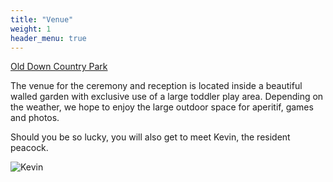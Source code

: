 ```yaml
---
title: "Venue"
weight: 1
header_menu: true
---
```


[Old Down Country Park](https://maps.app.goo.gl/69hZK3vFVv2xkM1S6)

The venue for the ceremony and reception is located inside a beautiful walled
garden with exclusive use of a large toddler play area. Depending on the
weather, we hope to enjoy the large outdoor space for aperitif, games and
photos.

Should you be so lucky, you will also get to meet Kevin, the resident peacock.

![Kevin](images/kevin.gif)
